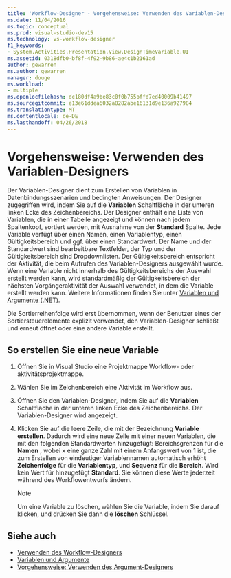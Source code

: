 ```yaml
---
title: 'Workflow-Designer - Vorgehensweise: Verwenden des Variablen-Designers'
ms.date: 11/04/2016
ms.topic: conceptual
ms.prod: visual-studio-dev15
ms.technology: vs-workflow-designer
f1_keywords:
- System.Activities.Presentation.View.DesignTimeVariable.UI
ms.assetid: 0318dfb0-bf8f-4f92-9b86-ae4c1b2161ad
author: gewarren
ms.author: gewarren
manager: douge
ms.workload:
- multiple
ms.openlocfilehash: dc180df4a9be83c0f0b755bffd7ed40009b41497
ms.sourcegitcommit: e13e61ddea6032a8282abe16131d9e136a927984
ms.translationtype: MT
ms.contentlocale: de-DE
ms.lasthandoff: 04/26/2018
---
```

# <a name="how-to-use-the-variable-designer"></a>Vorgehensweise: Verwenden des Variablen-Designers

Der Variablen-Designer dient zum Erstellen von Variablen in Datenbindungsszenarien und bedingten Anweisungen. Der Designer zugegriffen wird, indem Sie auf die **Variablen** Schaltfläche in der unteren linken Ecke des Zeichenbereichs. Der Designer enthält eine Liste von Variablen, die in einer Tabelle angezeigt und können nach jedem Spaltenkopf, sortiert werden, mit Ausnahme von der **Standard** Spalte. Jede Variable verfügt über einen Namen, einen Variablentyp, einen Gültigkeitsbereich und ggf. über einen Standardwert. Der Name und der Standardwert sind bearbeitbare Textfelder, der Typ und der Gültigkeitsbereich sind Dropdownlisten. Der Gültigkeitsbereich entspricht der Aktivität, die beim Aufrufen des Variablen-Designers ausgewählt wurde. Wenn eine Variable nicht innerhalb des Gültigkeitsbereichs der Auswahl erstellt werden kann, wird standardmäßig der Gültigkeitsbereich der nächsten Vorgängeraktivität der Auswahl verwendet, in dem die Variable erstellt werden kann. Weitere Informationen finden Sie unter [Variablen und Argumente (.NET)](/dotnet/framework/windows-workflow-foundation/variables-and-arguments).

 Die Sortierreihenfolge wird erst übernommen, wenn der Benutzer eines der Sortiersteuerelemente explizit verwendet, den Variablen-Designer schließt und erneut öffnet oder eine andere Variable erstellt.

## <a name="to-create-a-new-variable"></a>So erstellen Sie eine neue Variable

1.  Öffnen Sie in Visual Studio eine Projektmappe Workflow- oder aktivitätsprojektmappe.

2.  Wählen Sie im Zeichenbereich eine Aktivität im Workflow aus.

3.  Öffnen Sie den Variablen-Designer, indem Sie auf die **Variablen** Schaltfläche in der unteren linken Ecke des Zeichenbereichs. Der Variablen-Designer wird angezeigt.

4.  Klicken Sie auf die leere Zeile, die mit der Bezeichnung **Variable erstellen**. Dadurch wird eine neue Zeile mit einer neuen Variablen, die mit den folgenden Standardwerten hinzugefügt: Bereichsgrenzen für die **Namen** , wobei x eine ganze Zahl mit einem Anfangswert von 1 ist, die zum Erstellen von eindeutiger Variablennamen automatisch erhöht  **Zeichenfolge** für die **Variablentyp**, und **Sequenz** für die **Bereich**. Wird kein Wert für hinzugefügt **Standard**. Sie können diese Werte jederzeit während des Workflowentwurfs ändern.

    > [!NOTE]
    > Um eine Variable zu löschen, wählen Sie die Variable, indem Sie darauf klicken, und drücken Sie dann die **löschen** Schlüssel.

## <a name="see-also"></a>Siehe auch

- [Verwenden des Workflow-Designers](../workflow-designer/using-the-workflow-designer.md)
- [Variablen und Argumente](/dotnet/framework/windows-workflow-foundation/variables-and-arguments)
- [Vorgehensweise: Verwenden des Argument-Designers](../workflow-designer/how-to-use-the-argument-designer.md)
